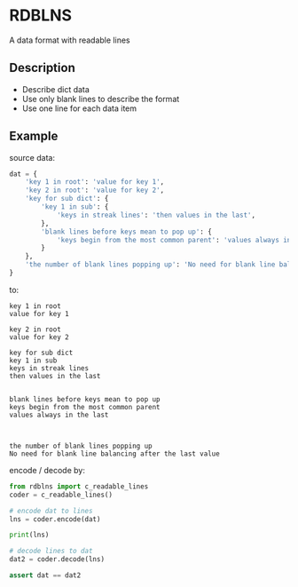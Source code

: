 # RDBLNS

A data format with readable lines

## Description

- Describe dict data
- Use only blank lines to describe the format
- Use one line for each data item

## Example

source data:

```python
dat = {
	'key 1 in root': 'value for key 1',
	'key 2 in root': 'value for key 2',
	'key for sub dict': {
		'key 1 in sub': {
			'keys in streak lines': 'then values in the last',
		},
		'blank lines before keys mean to pop up': {
			'keys begin from the most common parent': 'values always in the last'
		}
	},
	'the number of blank lines popping up': 'No need for blank line balancing after the last value'
}
```

to:

```
key 1 in root
value for key 1

key 2 in root
value for key 2

key for sub dict
key 1 in sub
keys in streak lines
then values in the last


blank lines before keys mean to pop up
keys begin from the most common parent
values always in the last



the number of blank lines popping up
No need for blank line balancing after the last value
```

encode / decode by:

```python
from rdblns import c_readable_lines
coder = c_readable_lines()

# encode dat to lines
lns = coder.encode(dat)

print(lns)

# decode lines to dat
dat2 = coder.decode(lns)

assert dat == dat2
```